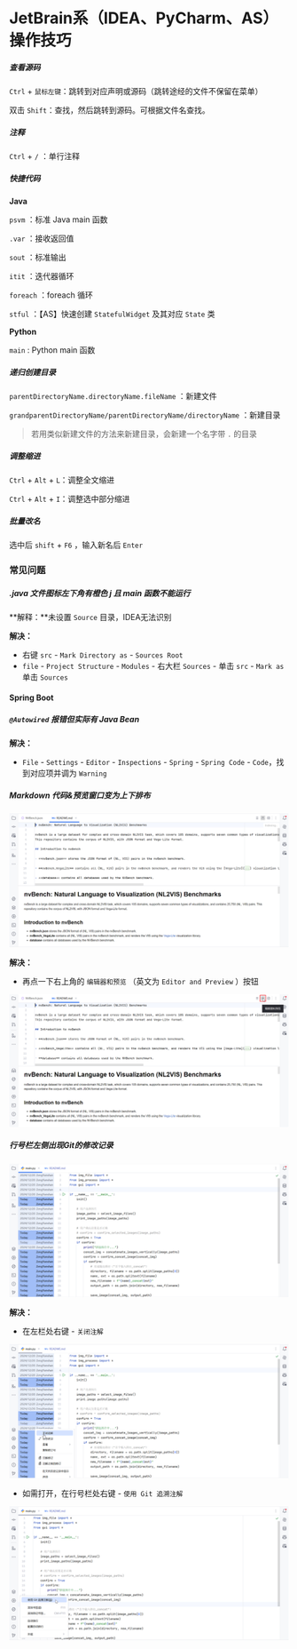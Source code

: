 # JetBrain系（IDEA、PyCharm、AS）操作技巧



##### 查看源码

`Ctrl` + `鼠标左键`：跳转到对应声明或源码（跳转途经的文件不保留在菜单）

双击 `Shift`：查找，然后跳转到源码。可根据文件名查找。

##### 注释

`Ctrl` + `/` ：单行注释

##### 快捷代码

**Java**

`psvm` ：标准 Java main 函数

`.var` ：接收返回值

`sout` ：标准输出

`itit` ：迭代器循环

`foreach` ：foreach 循环

`stful` ：【AS】快速创建 `StatefulWidget` 及其对应 `State` 类

**Python**

`main` : Python main 函数

##### 递归创建目录

`parentDirectoryName.directoryName.fileName` ：新建文件

`grandparentDirectoryName/parentDirectoryName/directoryName` ：新建目录

> 若用类似新建文件的方法来新建目录，会新建一个名字带 `.` 的目录

##### 调整缩进

`Ctrl` + `Alt` + `L`：调整全文缩进

`Ctrl` + `Alt` + `I`：调整选中部分缩进

##### 批量改名

选中后 `shift` + `F6` ，输入新名后 `Enter`



### 常见问题

##### .java 文件图标左下角有橙色 j 且 main 函数不能运行

**解释：**未设置 `Source` 目录，IDEA无法识别

**解决：**
- 右键 `src` - `Mark Directory as` - `Sources Root`
- `file` - `Project Structure` - `Modules` - 右大栏 `Sources` - 单击 `src` - `Mark as` 单击 `Sources`

#### Spring Boot

##### `@Autowired` 报错但实际有 Java Bean

**解决：**

- `File` - `Settings` - `Editor` - `Inspections` - `Spring` - `Spring Code` - `Code`，找到对应项并调为 `Warning`

##### Markdown 代码&预览窗口变为上下排布

![image-20250211213423093](./assets/image-20250211213423093.png)

**解决：**

- 再点一下右上角的 `编辑器和预览` （英文为 `Editor and Preview` ）按钮

![image-20250211213524645](./assets/image-20250211213524645.png)

##### 行号栏左侧出现Git的修改记录

![image-20250211213706930](./assets/image-20250211213706930.png)

**解决：**

- 在左栏处右键 - `关闭注解`

![image-20250211213958000](./assets/image-20250211213958000.png)

- 如需打开，在行号栏处右键 - `使用 Git 追溯注解`

![image-20250211214103601](./assets/image-20250211214103601.png)